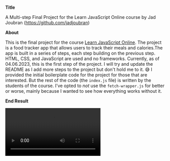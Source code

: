 **Title**

A Multi-step Final Project for the Learn JavaScript Online course by Jad Joubran
(https://github.com/jadjoubran)

**About**

This is the final project for the course [Learn JavaScript Online](https://learnjavascript.online). The project is a
food tracker app that allows users to track their meals and calories.The app is built in a series of steps, each step
building on the previous step. HTML, CSS, and JavaScript are used and no frameworks. Currently, as of 04.06.2023, this
is the first step of the project. I will try and update the README as I add more steps to the project but don't hold me
to it. 😅 I provided the initial boilerplate code for the project for those that are interested. But the rest of
the code (the `index.js` file) is written by the students of the course. I've opted to _not_ use the
`fetch-wrapper.js` for better or worse, mainly because I wanted to see how everything works without it.

**End Result**

![Food Tracker App](https://user-images.githubusercontent.com/11630112/230420342-835f8009-9ee2-4170-b290-616aa6350f37.mp4)
